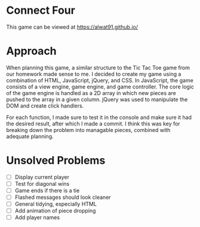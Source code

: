 # Connect Four
This game can be viewed at https://alwat91.github.io/
# Approach
When planning this game, a similar structure to the Tic Tac Toe game from our homework made sense to me. I decided to create my game using a combination of HTML, JavaScript, jQuery, and CSS. In JavaScript, the game consists of a view engine, game engine, and game controller. The core logic of the game engine is handled as a 2D array in which new pieces are pushed to the array in a given column. jQuery was used to manipulate the DOM and create click handlers.

For each function, I made sure to test it in the console and make sure it had the desired result, after which I made a commit. I think this was key for breaking down the problem into managable pieces, combined with adequate planning.

# Unsolved Problems
- [ ] Display current player
- [ ] Test for diagonal wins
- [ ] Game ends if there is a tie
- [ ] Flashed messages should look cleaner
- [ ] General tidying, especially HTML
- [ ] Add animation of piece dropping
- [ ] Add player names
